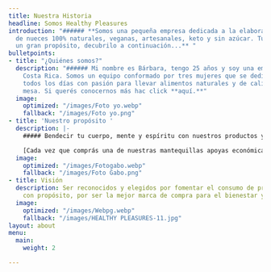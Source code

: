 ```yaml
---
title: Nuestra Historia
headline: Somos Healthy Pleasures
introduction: "###### **Somos una pequeña empresa dedicada a la elaboración de mantequillas
  de nueces 100% naturales, veganas, artesanales, keto y sin azúcar. Tu compra tiene
  un gran propósito, decubrilo a continuación...** "
bulletpoints:
- title: "¿Quiénes somos?"
  description: "###### Mi nombre es Bárbara, tengo 25 años y soy una emprededora de
    Costa Rica. Somos un equipo conformado por tres mujeres que se dedican a trabajar
    todos los días con pasión para llevar alimentos naturales y de calidad hasta tu
    mesa. Si querés conocernos más hac click **aquí.**"
  image:
    optimized: "/images/Foto yo.webp"
    fallback: "/images/Foto yo.png"
- title: 'Nuestro propósito '
  description: |-
    ##### Bendecir tu cuerpo, mente y espíritu con nuestros productos y donar el 10% de las ganancias a misioneros cristianos de Costa Rica.

    [Cada vez que comprás una de nuestras mantequillas apoyas económicamente la labor de amor y servicio de misioneros cristianos costarricenses en diferentes partes del mundo. Conocé más sobre los misioneros que apoyas con cada una de tus compras con tan solo un click. ](https://www.healthypleasurescr.com/posts/comprar-con-prop%C3%B3sito/ "Comprar con propósito")
  image:
    optimized: "/images/Fotogabo.webp"
    fallback: "/images/Foto Gabo.png"
- title: Visión
  description: Ser reconocidos y elegidos por fomentar el consumo de productos alimenticios
    con propósito, por ser la mejor marca de compra para el bienestar y para ayudar.
  image:
    optimized: "/images/Webpg.webp"
    fallback: "/images/HEALTHY PLEASURES-11.jpg"
layout: about
menu:
  main:
    weight: 2

---
```

